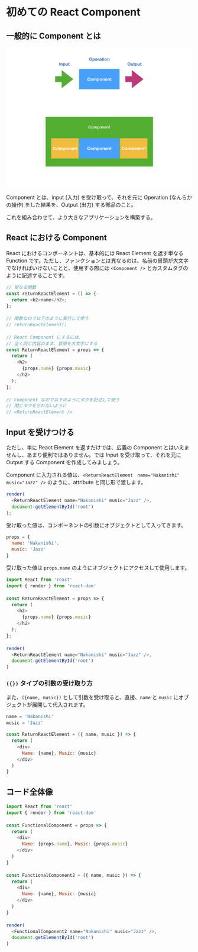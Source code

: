 # 初めての React Component


## 一般的に Component とは

![](/assets/react-component.001.png)


Component とは、input \(入力\) を受け取って、それを元に Operation \(なんらかの操作\) をした結果を、Output \(出力\) する部品のこと。

これを組み合わせて、より大きなアプリケーションを構築する。

## React における Component

React におけるコンポーネントは、基本的には React Element を返す単なる  Function です。ただし、ファンクションとは異なるのは、名前の冒頭が大文字でなければいけないことと、使用する際には `<Component />` とカスタムタグのように記述することです。

```js
// 単なる関数
const returnReactElement = () => {
  return <h2>name</h2>;
};

// 関数なので以下のように実行して使う
// returnReactElement()

// React Component にするには、
// 全く同じ内容のまま、冒頭を大文字にする
const ReturnReactElement = props => {
  return (
    <h2>
      {props.name} {props.music}
    </h2>
  );
};

// Component なので以下のようにタグを記述して使う
// 閉じタグを忘れないように
// <ReturnReactElement />
```

## Input を受けつける

ただし、単に React Element を返すだけでは、広義の Component とはいえませんし、あまり便利ではありません。では Input を受け取って、それを元に Output する Component を作成してみましょう。

Component に入力される値は、`<ReturnReactElement　name="Nakanishi" music="Jazz" />` のように、attribute と同じ形で渡します。

```js
render(
  <ReturnReactElement name="Nakanishi" music="Jazz" />,
  document.getElementById('root')
);
```

受け取った値は、コンポーネントの引数にオブジェクトとして入ってきます。

```js
props = {
  name: 'Nakanishi',
  music: 'Jazz'
}
```

受け取った値は `props.name` のようにオブジェクトにアクセスして使用します。

```js
import React from 'react'
import { render } from 'react-dom'

const ReturnReactElement = props => {
  return (
    <h2>
      {props.name} {props.music}
    </h2>
  );
};

render(
  <ReturnReactElement name="Nakanishi" music="Jazz" />,
  document.getElementById('root')
)
```

### `({})` タイプの引数の受け取り方

また、`({name, music})` として引数を受け取ると、直接、`name` と `music` にオブジェクトが展開して代入されます。

```js
name = 'Nakanishi'
music = 'Jazz'
```

```js
const ReturnReactElement = ({ name, music }) => {
  return (
    <div>
      Name: {name}, Music: {music}
    </div>
  )
}
```

## コード全体像

```js
import React from 'react'
import { render } from 'react-dom'

const FunctionalComponent = props => {
  return (
    <div>
      Name: {props.name}, Music: {props.music}
    </div>
  )
}

const FunctionalComponent2 = ({ name, music }) => {
  return (
    <div>
      Name: {name}, Music: {music}
    </div>
  )
}

render(
  <FunctionalComponent2 name="Nakanishi" music="Jazz" />,
  document.getElementById('root')
)
```